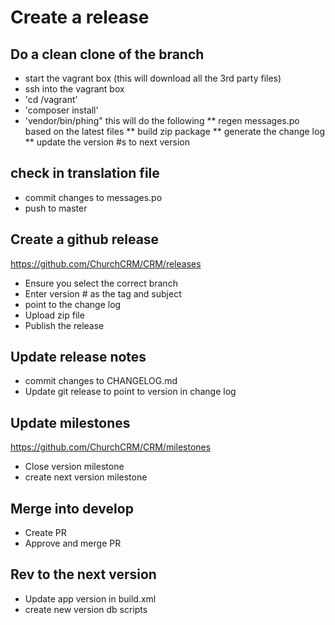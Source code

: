 # Create a release

## Do a clean clone of the branch 
 * start the vagrant box (this will download all the 3rd party files)
 * ssh into the vagrant box
 * 'cd /vagrant'
 * 'composer install'
 * 'vendor/bin/phing" this will do the following
 ** regen messages.po based on the latest files
 ** build zip package
 ** generate the change log
 ** update the version #s to next version

## check in translation file 

 * commit changes to messages.po 
 * push to master 

##  Create a github release   

https://github.com/ChurchCRM/CRM/releases

 * Ensure you select the correct branch
 * Enter version # as the tag and subject 
 * point to the change log 
 * Upload zip file
 * Publish the release 

## Update release notes 
 
 * commit changes to CHANGELOG.md
 * Update git release to point to version in change log

## Update milestones

https://github.com/ChurchCRM/CRM/milestones

 * Close version milestone 
 * create next version milestone 
 
## Merge into develop 
 * Create PR
 * Approve and merge PR
   
## Rev to the next version 
 * Update app version in build.xml
 * create new version  db scripts 
 
 
  

